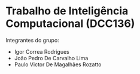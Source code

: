 # Trabalho de Inteligência Computacional (DCC136)

Integrantes do grupo:
- Igor Correa Rodrigues
- João Pedro De Carvalho Lima
- Paulo Victor De Magalhães Rozatto
